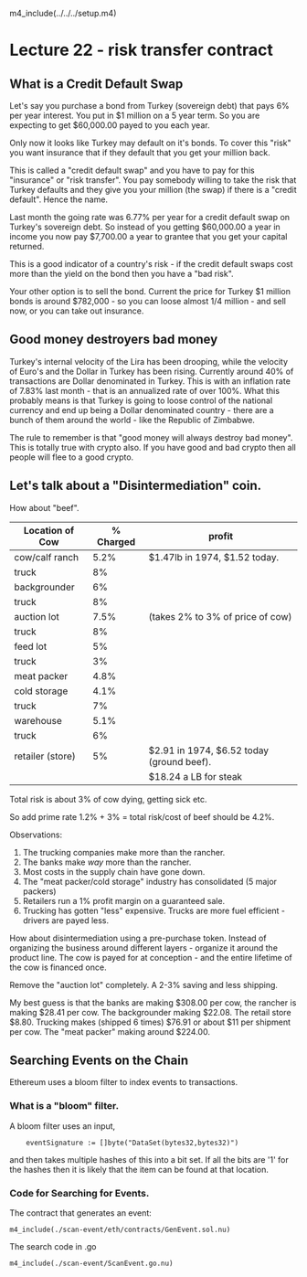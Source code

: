 m4_include(../../../setup.m4)

# Lecture 22 - risk transfer contract

## What is a Credit Default Swap

Let's say you purchase a bond from Turkey (sovereign debt) 
that pays 6% per year interest.  You put in $1 million
on a 5 year term.   So you are expecting to get $60,000.00
payed to you each year.

Only now it looks like Turkey may default on it's bonds.
To cover this "risk" you want insurance that if they
default that you get your million back.

This is called a "credit default swap" and you have to 
pay for this "insurance" or "risk transfer".  You pay
somebody willing to take the risk that Turkey defaults
and they give you your million (the swap) if there is
a "credit default".  Hence the name.

Last month the going rate was 6.77% per year for a 
credit default swap on Turkey's sovereign debt.  So
instead of you getting $60,000.00 a year in income
you now pay $7,700.00 a year to grantee that you get
your capital returned.

This is a good indicator of a country's risk - if the credit 
default swaps cost more than the yield on the bond then you 
have a "bad risk".

Your other option is to sell the bond.  Current the price for
Turkey $1 million bonds is around $782,000 - so you can loose
almost 1/4 million - and sell now, or you can take out insurance.

## Good money destroyers bad money

Turkey's internal velocity of the Lira has been drooping, while the
velocity of Euro's and the Dollar in Turkey has been rising.   Currently
around 40% of transactions are Dollar denominated in Turkey.  This is with
an inflation rate of 7.83% last month - that is an annualized rate of
over 100%.   What this probably means is that Turkey is going to loose
control of the national currency and end up being a Dollar denominated
country - there are a bunch of them around the world - like the Republic 
of Zimbabwe.

The rule to remember is that "good money will always destroy bad money".
This is totally true with crypto also.  If you have good and bad crypto
then all people will flee to a good crypto.

## Let's talk about a "Disintermediation" coin.

How about "beef".

| Location of Cow  | % Charged | profit |
|------------------|-----------|-------------------------------------------|
| cow/calf ranch   | 5.2%      | $1.47lb in 1974, $1.52 today.             |
| truck            | 8%        |                                           |
| backgrounder     | 6%        |                                           |
| truck            | 8%        |                                           |
| auction lot      | 7.5%      | (takes 2% to 3% of price of cow)          |
| truck            | 8%        |                                           |
| feed lot		   | 5%        |                                           |
| truck			   | 3%        |                                           |
| meat packer      | 4.8%      |                                           |
| cold storage     | 4.1%      |                                           |
| truck			   | 7%        |                                           |
| warehouse        | 5.1%      |                                           |
| truck			   | 6%        |                                           |
| retailer (store) | 5%		   | $2.91 in 1974, $6.52 today (ground beef). |
|                  | 		   | $18.24 a LB for steak                     |

Total risk is about 3% of cow dying, getting sick etc.

So add prime rate 1.2% + 3% = total risk/cost of beef should be 4.2%.

Observations:

1. The trucking companies make more than the rancher.
2. The banks make _way_ more than the rancher.
3. Most costs in the supply chain have gone down.
4. The "meat packer/cold storage" industry has consolidated (5 major packers)
5. Retailers run a 1% profit margin on a guaranteed sale.
6. Trucking has gotten "less" expensive.  Trucks are more fuel efficient - drivers are payed less.

How about disintermediation using a pre-purchase token.  Instead of organizing the
business around different layers - organize it around the product line.   The cow is
payed for at conception - and the entire lifetime of the cow is financed once.

Remove the "auction lot" completely.  A 2-3% saving and less shipping.

My best guess is that the banks are making $308.00 per cow, the 
rancher is making $28.41 per cow.  The backgrounder making $22.08.
The retail store $8.80.   Trucking makes (shipped 6 times) $76.91 or about
$11 per shipment per cow.   The "meat packer" making around $224.00.


## Searching Events on the Chain

Ethereum uses a bloom filter to index events to transactions.

### What is a "bloom" filter.


A bloom filter uses an input, 

```
	eventSignature := []byte("DataSet(bytes32,bytes32)")
```

and then takes multiple hashes of this into a bit set.  If all the bits are '1' for the
hashes then it is likely that the item can be found at that location.


### Code for Searching for Events.

The contract that generates an event:

```
m4_include(./scan-event/eth/contracts/GenEvent.sol.nu)
```

The search  code in .go

```
m4_include(./scan-event/ScanEvent.go.nu)
```
